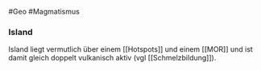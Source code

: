 #Geo #Magmatismus 

### Island

Island liegt vermutlich über einem [[Hotspots]] und einem [[MOR]] und ist damit gleich doppelt vulkanisch aktiv (vgl [[Schmelzbildung]]).